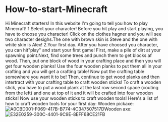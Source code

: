 # How-to-start-Minecraft
Hi Minecraft starters! In this website I'm going to tell you how to play Minecraft!
1.Select your character!
Before you hit play and start playing, you have to choose you character! Click on the clothes hagner and you will see two character desighs.The one with brown skin is Steve and the one with white skin is Alex!
2.Your first day.
After you have choosed you character, you can hit"play" and start your first game! First, make a pile of dirt at your spawning point.Next, find some trees and punch them to get blocks af wood. Then, put one block of wood in your crafting place and then you will get four wooden planks! Use the four wooden planks to put them all in your crafting and you will get a crafting table! Now put the crafting table somewhere you want it to be! Then, continue to get wood planks and then intertract with your crafting table to craft wooden sticks! To craft a wooden stick, you have to put a wood plank at the last row second space (couting from the left) and one at top of it and it will be crafted into four wooden sticks! Now use your wooden sticks to craft wooden tools! Here's a list of how to craft wooden tools for your first day: Wooden pickaxe:![A0CBD001-F069-417B-B774-4C347507517D](https://user-images.githubusercontent.com/100252180/155318211-7f340a8c-4f82-492c-ae8a-1a6d971de1e2.jpeg)Wooden axe:![E32E0259-300C-4401-9C9E-8EFF68CE21FB](https://user-images.githubusercontent.com/100252180/155318493-c28c0fce-3277-433a-9050-305721651434.jpeg)

